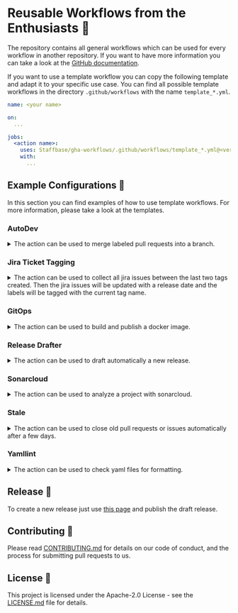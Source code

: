 # Reusable Workflows from the Enthusiasts 🎉

The repository contains all general workflows which can be used for every workflow in another repository.
If you want to have more information you can take a look at the [GitHub documentation][1].

If you want to use a template workflow you can copy the following template and adapt it to your specific use case.
You can find all possible template workflows in the directory `.github/workflows` with the name `template_*.yml`.

```yml
name: <your name>

on:
  ...

jobs:
  <action name>:
    uses: Staffbase/gha-workflows/.github/workflows/template_*.yml@<version>
    with:
      ...
```

## Example Configurations 🔧

In this section you can find examples of how to use template workflows. For more information, please take a look at the templates.

### AutoDev

<details>
<summary>The action can be used to merge labeled pull requests into a branch.</summary>

```yml
name: Autodev
on:
  push:
    branches-ignore:
      - dev
  pull_request:
    types: [labeled, unlabeled, opened, closed]

jobs:
  autodev:
    uses: Staffbase/gha-workflows/.github/workflows/template_autodev.yml@<version>
    secrets:
      token: ${{ <your-token> }}
```

| Property | Required | Default | Type |
|----------|--------|--------|-----|
| base | false | main | string |
| branch | false | dev | string |
| comments | false | false | boolean |
| email | false | staffbot@staffbase.com | string |
| label | false | dev | string |
| user | false | AutoDev Action |string |

</details>

### Jira Ticket Tagging

<details>
<summary>
The action can be used to collect all jira issues between the last two tags created.
Then the jira issues will be updated with a release date and the labels will be tagged with the current tag name.
</summary>

```yml
name: Annotate Jira Issues
on:
  push:
    tags: ['**']

jobs:
  jira_annotate:
    uses: Staffbase/gha-workflows/.github/workflows/template_jira_tagging.yml@<version>
    with:
      name: 'component name'
    secrets:
      collector_key: ${{ <your-key> }}
      tagging_key: ${{ <your-key> }}
      jira_url: ${{ <your-url> }}
      jira_token: ${{ <your-token> }}
      jira_email: ${{ <your-email> }}
```
</details>

### GitOps

<details>
<summary>The action can be used to build and publish a docker image.</summary>

```yml
name: GitOps
on: [push]

jobs:
  gitops:
    uses: Staffbase/gha-workflows/.github/workflows/template_gitops.yml@<version>
    secrets:
      gitops_token: ${{ <your-gitops-token> }}
      docker_username: ${{ <your-docker-username> }}
      docker_password: ${{ <your-docker-password> }}
```
</details>

### Release Drafter

<details>
<summary>The action can be used to draft automatically a new release.</summary>

```yml
name: Release Drafter

on:
  push:
    branches:
      - main

jobs:
  update_release_draft:
    uses: Staffbase/gha-workflows/.github/workflows/template_release_drafter.yml@<version>
```
</details>

### Sonarcloud

<details>
<summary>The action can be used to analyze a project with sonarcloud.</summary>

```yml
name: Sonarcloud

on:
  push:
    branches:
      - '**'
    tags-ignore:
      - '**'

jobs:
  sonarcloud:
    uses: Staffbase/gha-workflows/.github/workflows/template_sonarcloud.yml@<version>
    with:
      path: <path-to-cached-coverage-file>
    secrets:
      token: ${{ secrets.GITHUB_TOKEN }}
      sonar_token: ${{ <your_token> }}
```

It is necessary that the coverage file is cached with the following code:

```yml
- name: Cache Coverage Data
  uses: actions/cache@<version>
  with:
    path: <path-to-cached-coverage-file>
    key: ${{ runner.os }}-coverage-data
```

</details>

### Stale

<details>
<summary>The action can be used to close old pull requests or issues automatically after a few days.</summary>

```yml
name: Stale PRs

on:
  schedule:
    - cron: "0 0 * * 1-5"

jobs:
  stale:
    uses: Staffbase/gha-workflows/.github/workflows/template_stale.yml@<version>
```
</details>

### Yamllint

<details>
<summary>The action can be used to check yaml files for formatting.</summary>

```yml
name: YAMLlint

on:
  push:
    branches:
      - '**'
    tags-ignore:
      - '**'

jobs:
  yamllint:
    uses: Staffbase/gha-workflows/.github/workflows/template_yaml.yml@<version>
```
</details>

## Release 🔖

To create a new release just use [this page][2] and publish the draft release.

## Contributing 👥

Please read [CONTRIBUTING.md](CONTRIBUTING.md) for details on our code of conduct, and the process for submitting pull requests to us.

## License 📄

This project is licensed under the Apache-2.0 License - see the [LICENSE.md](LICENSE) file for details.

[1]: https://docs.github.com/en/actions/learn-github-actions/reusing-workflows
[2]: https://github.com/Staffbase/gha-workflows/releases
